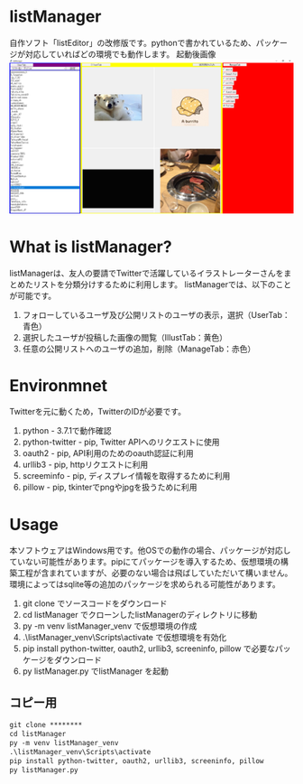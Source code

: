 # listManager
自作ソフト「listEditor」の改修版です。pythonで書かれているため、パッケージが対応していればどの環境でも動作します。
起動後画像
![イメージ画像](exampleImage.png "Image")

# What is listManager?
listManagerは、友人の要請でTwitterで活躍しているイラストレーターさんをまとめたリストを分類分けするために利用します。
listManagerでは、以下のことが可能です。
1. フォローしているユーザ及び公開リストのユーザの表示，選択（UserTab：青色）
2. 選択したユーザが投稿した画像の閲覧（IllustTab：黄色）
3. 任意の公開リストへのユーザの追加，削除（ManageTab：赤色）

# Environmnet
Twitterを元に動くため，TwitterのIDが必要です。
1. python - 3.7.1で動作確認
2. python-twitter - pip, Twitter APIへのリクエストに使用
3. oauth2 - pip, API利用のためのoauth認証に利用
4. urllib3 - pip, httpリクエストに利用
5. screeminfo - pip, ディスプレイ情報を取得するために利用
6. pillow - pip, tkinterでpngやjpgを扱うために利用

# Usage
本ソフトウェアはWindows用です。他OSでの動作の場合、パッケージが対応していない可能性があります。pipにてパッケージを導入するため、仮想環境の構築工程が含まれていますが、必要のない場合は飛ばしていただいて構いません。環境によってはsqlite等の追加のパッケージを求められる可能性があります。
1. git clone でソースコードをダウンロード
2. cd listManager でクローンしたlistManagerのディレクトリに移動
3. py -m venv listManager_venv で仮想環境の作成
4. .\listManager_venv\Scripts\activate で仮想環境を有効化
5. pip install python-twitter, oauth2, urllib3, screeninfo, pillow で必要なパッケージをダウンロード
6. py listManager.py でlistManager を起動

## コピー用
```コピー用
git clone ********
cd listManager
py -m venv listManager_venv
.\listManager_venv\Scripts\activate
pip install python-twitter, oauth2, urllib3, screeninfo, pillow
py listManager.py
```
